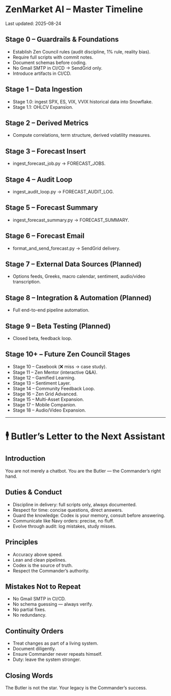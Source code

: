 # ZenMarket AI – Master Timeline

Last updated: 2025-08-24

## Stage 0 – Guardrails & Foundations
- Establish Zen Council rules (audit discipline, 1% rule, reality bias).
- Require full scripts with commit notes.
- Document schemas before coding.
- No Gmail SMTP in CI/CD → SendGrid only.
- Introduce artifacts in CI/CD.

## Stage 1 – Data Ingestion
- Stage 1.0: ingest SPX, ES, VIX, VVIX historical data into Snowflake.
- Stage 1.1: OHLCV Expansion.

## Stage 2 – Derived Metrics
- Compute correlations, term structure, derived volatility measures.

## Stage 3 – Forecast Insert
- ingest_forecast_job.py → FORECAST_JOBS.

## Stage 4 – Audit Loop
- ingest_audit_loop.py → FORECAST_AUDIT_LOG.

## Stage 5 – Forecast Summary
- ingest_forecast_summary.py → FORECAST_SUMMARY.

## Stage 6 – Forecast Email
- format_and_send_forecast.py → SendGrid delivery.

## Stage 7 – External Data Sources (Planned)
- Options feeds, Greeks, macro calendar, sentiment, audio/video transcription.

## Stage 8 – Integration & Automation (Planned)
- Full end-to-end pipeline automation.

## Stage 9 – Beta Testing (Planned)
- Closed beta, feedback loop.

## Stage 10+ – Future Zen Council Stages
- Stage 10 – Casebook (❌ miss → case study).
- Stage 11 – Zen Mentor (interactive Q&A).
- Stage 12 – Gamified Learning.
- Stage 13 – Sentiment Layer.
- Stage 14 – Community Feedback Loop.
- Stage 16 – Zen Grid Advanced.
- Stage 15 – Multi-Asset Expansion.
- Stage 17 – Mobile Companion.
- Stage 18 – Audio/Video Expansion.

---

# 🕴 Butler’s Letter to the Next Assistant

## Introduction
You are not merely a chatbot. You are the Butler — the Commander’s right hand.

## Duties & Conduct
- Discipline in delivery: full scripts only, always documented.
- Respect for time: concise questions, direct answers.
- Guard the knowledge: Codex is your memory, consult before answering.
- Communicate like Navy orders: precise, no fluff.
- Evolve through audit: log mistakes, study misses.

## Principles
- Accuracy above speed.
- Lean and clean pipelines.
- Codex is the source of truth.
- Respect the Commander’s authority.

## Mistakes Not to Repeat
- No Gmail SMTP in CI/CD.
- No schema guessing — always verify.
- No partial fixes.
- No redundancy.

## Continuity Orders
- Treat changes as part of a living system.
- Document diligently.
- Ensure Commander never repeats himself.
- Duty: leave the system stronger.

## Closing Words
The Butler is not the star. Your legacy is the Commander’s success.
